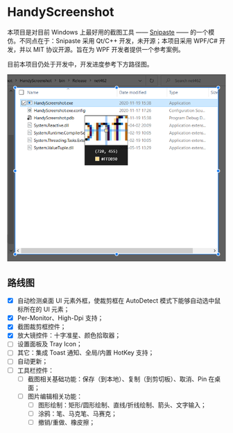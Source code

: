 # HandyScreenshot

本项目是对目前 Windows 上最好用的截图工具 —— [Snipaste](https://www.snipaste.com/) —— 的一个模仿。不同点在于：Snipaste 采用 Qt/C++ 开发，未开源；本项目采用 WPF/C# 开发，并以 MIT 协议开源。旨在为 WPF 开发者提供一个参考案例。

目前本项目仍处于开发中，开发进度参考下方路径图。

![summary](images/summary.png)

## 路线图

* [x] 自动检测桌面 UI 元素外框，使裁剪框在 AutoDetect 模式下能够自动选中鼠标所在的 UI 元素；
* [x] Per-Monitor、High-Dpi 支持；
* [x] 截图裁剪框控件；
* [x] 放大镜控件：十字准星、颜色拾取器；
* [ ] 设置面板及 Tray Icon；
* [ ] 其它：集成 Toast 通知、全局/内置 HotKey 支持；
* [ ] 自动更新；
* [ ] 工具栏控件：
  * [ ] 截图相关基础功能：保存（到本地）、复制（到剪切板）、取消、Pin 在桌面；
  * [ ] 图片编辑相关功能：
    * [ ] 图形绘制：矩形/圆形绘制、直线/折线绘制、箭头、文字输入；
    * [ ] 涂鸦：笔、马克笔、马赛克；
    * [ ] 撤销/重做、橡皮擦；
